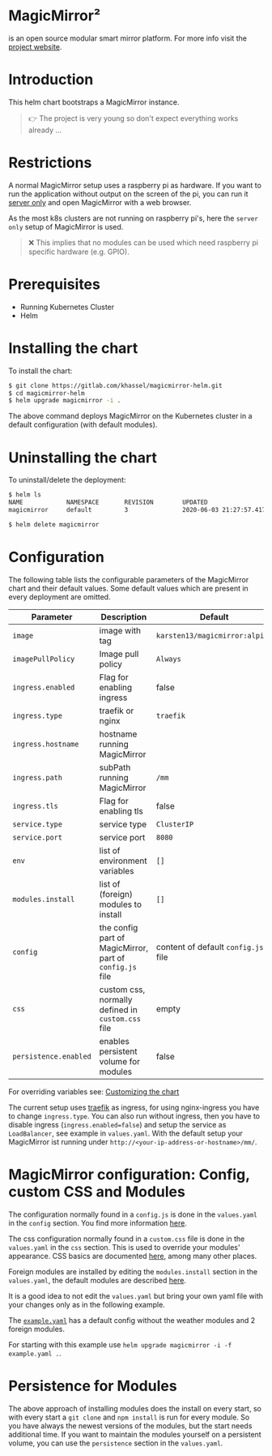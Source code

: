 # **MagicMirror²**

is an open source modular smart mirror platform. For more info visit the [project website](https://github.com/MichMich/MagicMirror).

# Introduction

This helm chart bootstraps a MagicMirror instance.

> 👉 The project is very young so don't expect everything works already ...

# Restrictions

A normal MagicMirror setup uses a raspberry pi as hardware. If you want to run the application without output on the screen of the pi, you can run it [server only](https://docs.magicmirror.builders/getting-started/installation.html#usage) and open MagicMirror with a web browser.

As the most k8s clusters are not running on raspberry pi's, here the `server only` setup of MagicMirror is used.

> ❌ This implies that no modules can be used which need raspberry pi specific hardware (e.g. GPIO).

# Prerequisites

* Running Kubernetes Cluster
* Helm

# Installing the chart

To install the chart:

```bash
$ git clone https://gitlab.com/khassel/magicmirror-helm.git
$ cd magicmirror-helm
$ helm upgrade magicmirror -i .
```

The above command deploys MagicMirror on the Kubernetes cluster in a default configuration (with default modules).

# Uninstalling the chart

To uninstall/delete the deployment:

```bash
$ helm ls
NAME            NAMESPACE       REVISION        UPDATED                                 STATUS          CHART                   APP VERSION
magicmirror     default         3               2020-06-03 21:27:57.417308079 +0000 UTC deployed        magicmirror-1.0.0       1.0

$ helm delete magicmirror
```

# Configuration

The following table lists the configurable parameters of the MagicMirror chart and their default values. Some default values which are present in every deployment are omitted.

| Parameter                             | Description                                                                  | Default                                        |
| ------------------------------------- | ---------------------------------------------------------------------------- | ---------------------------------------------- |
| `image`                               | image with tag                                                               | `karsten13/magicmirror:alpine`                 |
| `imagePullPolicy`                     | Image pull policy                                                            | `Always`                                       |
| `ingress.enabled`                     | Flag for enabling ingress                                                    | false                                          |
| `ingress.type`                        | traefik or nginx                                                             | `traefik`                                      |
| `ingress.hostname`                    | hostname running MagicMirror                                                 |                                                |
| `ingress.path`                        | subPath running MagicMirror                                                  | `/mm`                                          |
| `ingress.tls`                         | Flag for enabling tls                                                        | false                                          |
| `service.type`                        | service type                                                                 | `ClusterIP`                                    |
| `service.port`                        | service port                                                                 | `8080`                                         |
| `env`                                 | list of environment variables                                                | `[]`                                           |
| `modules.install`                     | list of (foreign) modules to install                                         | `[]`                                           |
| `config`                              | the config part of MagicMirror, part of `config.js` file                     | content of default `config.js` file            |
| `css`                                 | custom css, normally defined in `custom.css` file                            | empty                                          |
| `persistence.enabled`                 | enables persistent volume for modules                                        | false                                          |

For overriding variables see: [Customizing the chart](https://helm.sh/docs/intro/using_helm/#customizing-the-chart-before-installing)

The current setup uses [traefik](https://github.com/containous/traefik-helm-chart) as ingress, for using nginx-ingress you have to change `ingress.type`.
You can also run without ingress, then you have to disable ingress (`ingress.enabled=false`) and setup the service as `LoadBalancer`, see example in `values.yaml`.
With the default setup your MagicMirror ist running under `http://<your-ip-address-or-hostname>/mm/`.

# MagicMirror configuration: Config, custom CSS and Modules

The configuration normally found in a `config.js` is done in the `values.yaml` in the `config` section. You find more information [here](https://docs.magicmirror.builders/getting-started/configuration.html#general).

The css configuration normally found in a `custom.css` file is done in the `values.yaml` in the `css` section. This is used to override your modules' appearance. CSS basics are documented
[here](https://forum.magicmirror.builders/topic/6808/css-101-getting-started-with-css-and-understanding-how-css-works), among many other places.

Foreign modules are installed by editing the `modules.install` section in the `values.yaml`, the default modules are described [here](https://docs.magicmirror.builders/modules/introduction.html).

It is a good idea to not edit the `values.yaml` but bring your own yaml file with your changes only as in the following example.

The [`example.yaml`](./example.yaml) has a default config without the weather modules and 2 foreign modules.

For starting with this example use `helm upgrade magicmirror -i -f example.yaml .`.

# Persistence for Modules

The above approach of installing modules does the install on every start, so with every start a `git clone` and `npm install` is run for every module. So you have always the newest versions of the modules, but the start needs additional time.
If you want to maintain the modules yourself on a persistent volume, you can use the `persistence` section in the `values.yaml`.